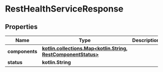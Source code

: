 
# RestHealthServiceResponse

## Properties
| Name | Type | Description | Notes |
| ------------ | ------------- | ------------- | ------------- |
| **components** | [**kotlin.collections.Map&lt;kotlin.String, RestComponentStatus&gt;**](RestComponentStatus.md) |  |  [optional] |
| **status** | **kotlin.String** |  |  [optional] |
